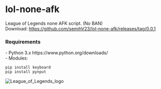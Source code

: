 # lol-none-afk
League of Legends none AFK script. (No BAN) <br>
Download: https://github.com/semihV23/lol-none-afk/releases/tag/0.0.1

<h3>Requirements</h3>
- Python 3.x https://www.python.org/downloads/ <br>
- Modules:<br>


```
pip install keyboard
pip install pynput
```

![League_of_Legends_logo](https://user-images.githubusercontent.com/54319361/114636658-30282500-9cd0-11eb-99df-c8da8b130fd6.png)
